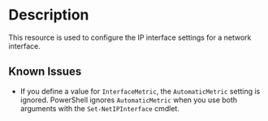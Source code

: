 # Description

This resource is used to configure the IP interface settings for a network interface.

## Known Issues

- If you define a value for `InterfaceMetric`, the `AutomaticMetric`
 setting is ignored. PowerShell ignores `AutomaticMetric` when you
 use both arguments with the   `Set-NetIPInterface` cmdlet.
